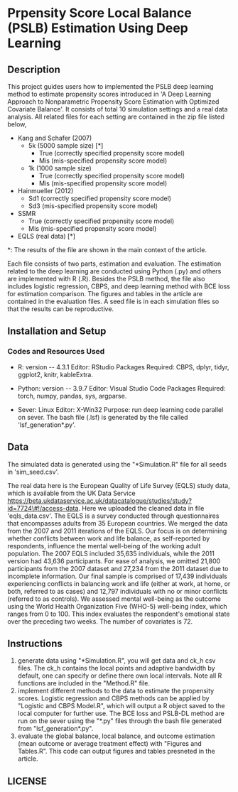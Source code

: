 # Prpensity Score Local Balance (PSLB) Estimation Using Deep Learning
## Description
This project guides users how to implemented the PSLB deep learning method to estimate propensity scores introduced in 'A Deep Learning Approach to Nonparametric Propensity Score Estimation with Optimized Covariate Balance'. It consists of total 10 simulation settings and a real data analysis. All related files for each setting are contained in the zip file listed below,
- Kang and Schafer (2007) 
  - 5k (5000 sample size) [*]
    - True (correctly specified propensity score model)
    - Mis (mis-specified propensity score model)
  - 1k (1000 sample size)
    - True (correctly specified propensity score model)
    - Mis (mis-specified propensity score model)
- Hainmueller (2012)
  - Sd1 (correctly specified propensity score model)
  - Sd3 (mis-specified propensity score model)
- SSMR 
  - True (correctly specified propensity score model)
  - Mis (mis-specified propensity score model)
- EQLS (real data) [*]

*: The results of the file are shown in the main context of the article. 

Each file consists of two parts, estimation and evaluation. The estimation related to the deep learning are conducted using Python (.py) and others are implemented with R (.R). Besides the PSLB method, the file also includes logistic regression, CBPS, and deep learning method with BCE loss for estimation comparison. The figures and tables in the article are contained in the evaluation files. A seed file is in each simulation files so that the results can be reproductive.

## Installation and Setup
### Codes and Resources Used
* R: version -- 4.3.1
Editor: RStudio
Packages Required:
CBPS, dplyr, tidyr, ggplot2, knitr, kableExtra.

* Python: version -- 3.9.7
Editor: Visual Studio Code
Packages Required:
torch, numpy, pandas, sys, argparse.

* Sever: Linux
Editor: X-Win32
Purpose: run deep learning code parallel on sever. The bash file (.lsf) is generated by the file called 'lsf_generation*.py'.

## Data
The simulated data is generated using the "*Simulation.R" file for all seeds in 'sim_seed.csv'. 

The real data here is the European Quality of Life Survey (EQLS) study data, which is available from the UK Data Service https://beta.ukdataservice.ac.uk/datacatalogue/studies/study?id=7724\#!/access-data. Here we uploaded the cleaned data in file 'eqls_data.csv'. The EQLS is a survey conducted through questionnaires that encompasses adults from 35 European countries. We merged the data from the 2007 and 2011 iterations of the EQLS. Our focus is on determining whether conflicts between work and life balance, as self-reported by respondents, influence the mental well-being of the working adult population. The 2007 EQLS included 35,635 individuals, while the 2011 version had 43,636 participants. For ease of analysis, we omitted 21,800 participants from the 2007 dataset and 27,234 from the 2011 dataset due to incomplete information. Our final sample is comprised of 17,439 individuals experiencing conflicts in balancing work and life (either at work, at home, or both, referred to as cases) and 12,797 individuals with no or minor conflicts (referred to as controls). We assessed mental well-being as the outcome using the World Health Organization Five (WHO-5) well-being index, which ranges from 0 to 100. This index evaluates the respondent's emotional state over the preceding two weeks. The number of covariates is 72.

## Instructions
1. generate data using "*Simulation.R", you will get data and ck_h csv files. The ck_h contains the local points and adaptive bandwidth by default, one can specify or define there own local intervals. Note all R functions are included in the "Method.R" file.
2. implement different methods to the data to estimate the propensity scores. Logistic regression and CBPS methods can be applied by "Logistic and CBPS Model.R", which will output a R object saved to the local computer for further use. The BCE loss and PSLB-DL method are run on the sever using the "\*.py" files through the bash file generated from "lsf_generation*.py".
3. evaluate the global balance, local balance, and outcome estimation (mean outcome or average treatment effect) with "Figures and Tables.R". This code can output figures and tables presneted in the article. 

## LICENSE











  
